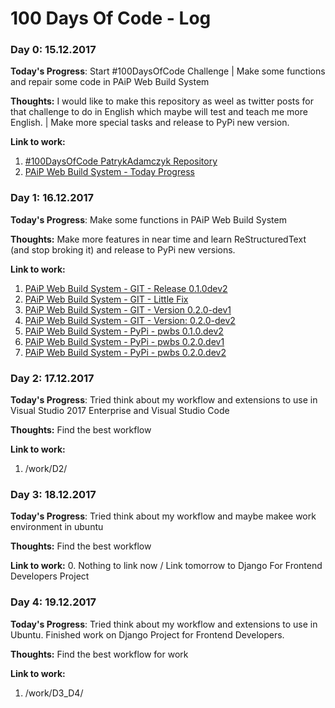# 100 Days Of Code - Log

### Day 0: 15.12.2017

**Today's Progress**: Start #100DaysOfCode Challenge | Make some functions and repair some code in PAiP Web Build System

**Thoughts:** I would like to make this repository as weel as twitter posts for that challenge to do in English which maybe will test and teach me more English. | Make more special tasks and release to PyPi new version.

**Link to work:**
1. [#100DaysOfCode PatrykAdamczyk Repository](https://github.com/PatrykAdamczyk/everyday-code)
2. [PAiP Web Build System - Today Progress](https://gitlab.com/paip-web/pwbs/commit/dd0aa1f9256029e1efcc2c0b7421e76d32857a79)

### Day 1: 16.12.2017

**Today's Progress**: Make some functions in PAiP Web Build System

**Thoughts:** Make more features in near time and learn ReStructuredText (and stop broking it) and release to PyPi new versions.

**Link to work:**
1. [PAiP Web Build System - GIT - Release 0.1.0dev2](https://gitlab.com/paip-web/pwbs/commit/777b7d6fbbdefef742fb23bfb88a7592e5682851)
2. [PAiP Web Build System - GIT - Little Fix](https://gitlab.com/paip-web/pwbs/commit/c226f37c7df1ec00d9036507420a98687050934b)
3. [PAiP Web Build System - GIT - Version 0.2.0-dev1](https://gitlab.com/paip-web/pwbs/commit/bcb2fa213de00b5e5738ae0732321dbbe437b0cc)
4. [PAiP Web Build System - GIT - Version: 0.2.0-dev2](https://gitlab.com/paip-web/pwbs/commit/3cf4b64593c40a21253166a51d16311a118ab563)
5. [PAiP Web Build System - PyPi - pwbs 0.1.0.dev2](https://pypi.org/project/pwbs/0.1.0.dev2/)
6. [PAiP Web Build System - PyPi - pwbs 0.2.0.dev1](https://pypi.org/project/pwbs/0.2.0.dev1/)
7. [PAiP Web Build System - PyPi - pwbs 0.2.0.dev2](https://pypi.org/project/pwbs/0.2.0.dev2/)

### Day 2: 17.12.2017

**Today's Progress**: Tried think about my workflow and extensions to use in Visual Studio 2017 Enterprise and Visual Studio Code

**Thoughts:** Find the best workflow

**Link to work:**
1. <repo>/work/D2/

### Day 3: 18.12.2017

**Today's Progress**: Tried think about my workflow and maybe makee work environment in ubuntu

**Thoughts:** Find the best workflow

**Link to work:**
0. Nothing to link now / Link tomorrow to Django For Frontend Developers Project

### Day 4: 19.12.2017

**Today's Progress**: Tried think about my workflow and extensions to use in Ubuntu. Finished work on Django Project for Frontend Developers.

**Thoughts:** Find the best workflow for work

**Link to work:**
1. <repo>/work/D3_D4/


